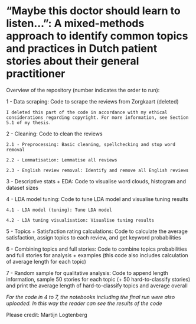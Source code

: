 # “Maybe this doctor should learn to listen…”: A mixed-methods approach to identify common topics and practices in Dutch patient stories about their general practitioner

Overview of the repository (number indicates the order to run):

1 - Data scraping: Code to scrape the reviews from Zorgkaart (deleted)

    I deleted this part of the code in accordance with my ethical considerations regarding copyright. For more information, see Section 5.1 of my thesis.

2 - Cleaning: Code to clean the reviews

    2.1 - Preprocessing: Basic cleaning, spellchecking and stop word removal

    2.2 - Lemmatisation: Lemmatise all reviews

    2.3 - English review removal: Identify and remove all English reviews

3 - Descriptive stats + EDA: Code to visualise word clouds, histogram and dataset sizes

4 - LDA model tuning: Code to tune LDA model and visualise tuning results

    4.1 - LDA model (tuning): Tune LDA model

    4.2 - LDA tuning visualisation: Visualise tuning results

5 - Topics + Satisfaction rating calculations: Code to calculate the average satisfaction, assign topics to each review, and get keyword probabilities

6 - Combining topics and full stories: Code to combine topics probabilities and full stories for analysis + examples (this code also includes calculation of average length for each topic)

7 - Random sample for qualitative analysis: Code to append length information, sample 50 stories for each topic (+ 50 hard-to-classify stories) and print the average length of hard-to-classify topics and average overall


_For the code in 4 to 7, the notebooks including the final run were also uploaded. In this way the reader can see the results of the code_


Please credit: Martijn Logtenberg
